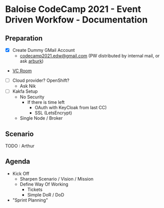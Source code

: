 # Baloise CodeCamp 2021 - Event Driven Workfow - Documentation

## Preparation
- [x] Create Dummy GMail Account
  - codecamp2021.edw@gmail.com (PW distributed by internal mail, or ask [arburk](https://github.com/arburk))
- [VC Room](https://demo.bigbluebutton.org/gl/arn-biq-n38-7ze)
- [ ] Cloud provider? OpenShift?
  - Ask Nik
- [ ] Kakfa Setup
  - No Security
    - If there is time left
      - OAuth with KeyCloak from last CC)
      - SSL (LetsEncrypt)
  - Single Node / Broker

## Scenario
TODO : Arthur

## Agenda
- Kick Off
  - Sharpen Scenario / Vision / Mission
  - Define Way Of Working
    - Tickets
    - Simple DoR / DoD
- "Sprint Planning"
